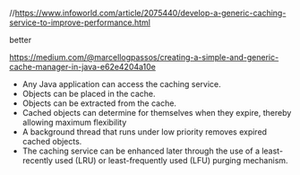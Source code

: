 //https://www.infoworld.com/article/2075440/develop-a-generic-caching-service-to-improve-performance.html


better

https://medium.com/@marcellogpassos/creating-a-simple-and-generic-cache-manager-in-java-e62e4204a10e

- Any Java application can access the caching service.
- Objects can be placed in the cache.
- Objects can be extracted from the cache.
- Cached objects can determine for themselves when they expire, thereby allowing maximum flexibility
- A background thread that runs under low priority removes expired cached objects.
- The caching service can be enhanced later through the use of a least-recently used (LRU) or least-frequently used (LFU) purging mechanism.

